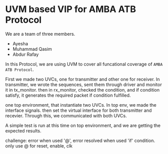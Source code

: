 # UVM based VIP for AMBA ATB Protocol

We are a team of three members.

- Ayesha
- Muhammad Qasim
- Abdur Rafay

In this Protocol, we are using UVM to cover all funcational coverage of `AMBA ATB Protocol`.


First we made two UVCs, one for transmitter and other one for receiver. In transmitter, we wrote the sequences, sent them through driver and monitor it in tx_monitor. 
then in rx_monitor, checked the condition, and if condition satisfy, it generates the required packet if condition fulfilled.

one top environment, that instantiate two UVCs. In top env, we made the interface signals. then set the virtual interface for both transmitter and recevier. Through this, we communicated with both UVCs. 

A simple test is run at this time on top environment, and we are getting the expected results. 

challenge: error when used '@', error resolved when used 'if' condition. 
            only use @ for reset, enable, clk